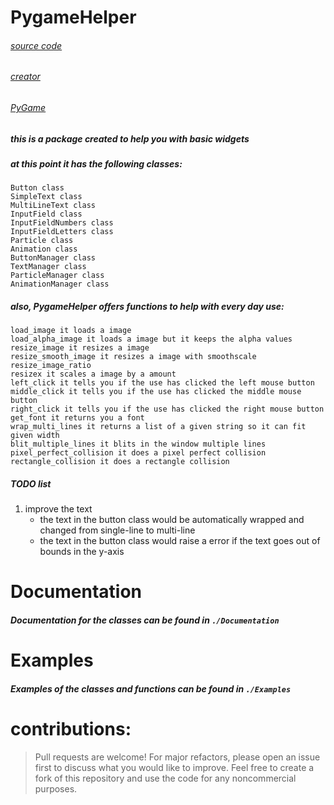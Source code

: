 # PygameHelper

###### [source code](https://github.com/Emc2356/Pygame-Widgets)
###### [creator](https://github.com/Emc2356)
###### [PyGame](https://pygame.org/) 

##### this is a package created to help you with basic widgets

##### at this point it has the following classes:
~~~
Button class
SimpleText class
MultiLineText class
InputField class
InputFieldNumbers class
InputFieldLetters class
Particle class
Animation class
ButtonManager class
TextManager class
ParticleManager class
AnimationManager class
~~~
##### also, PygameHelper offers functions to help with every day use:
~~~
load_image it loads a image 
load_alpha_image it loads a image but it keeps the alpha values
resize_image it resizes a image
resize_smooth_image it resizes a image with smoothscale
resize_image_ratio 
resizex it scales a image by a amount 
left_click it tells you if the use has clicked the left mouse button
middle_click it tells you if the use has clicked the middle mouse button
right_click it tells you if the use has clicked the right mouse button
get_font it returns you a font
wrap_multi_lines it returns a list of a given string so it can fit given width
blit_multiple_lines it blits in the window multiple lines
pixel_perfect_collision it does a pixel perfect collision
rectangle_collision it does a rectangle collision
~~~
##### TODO list 
1. improve the text 
    * the text in the button class would be automatically wrapped and changed from single-line to multi-line
    * the text in the button class would raise a error if the text goes out of bounds in the y-axis    

# Documentation 
##### Documentation for the classes can be found in `./Documentation`

# Examples
##### Examples of the classes and functions can be found in `./Examples`

# contributions: 
> Pull requests are welcome! For major refactors,
> please open an issue first to discuss what you would like to improve.
> Feel free to create a fork of this repository and use the code for any noncommercial purposes.
